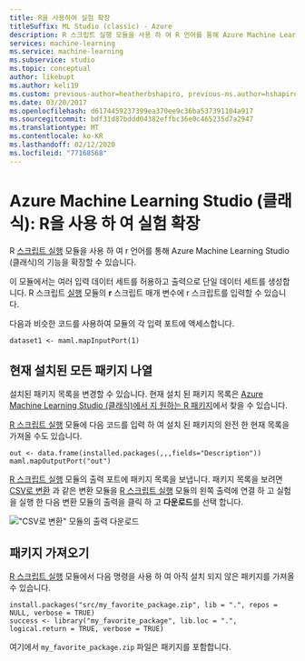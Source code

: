 ```yaml
---
title: R을 사용하여 실험 확장
titleSuffix: ML Studio (classic) - Azure
description: R 스크립트 실행 모듈을 사용 하 여 R 언어를 통해 Azure Machine Learning Studio (클래식)의 기능을 확장 하는 방법입니다.
services: machine-learning
ms.service: machine-learning
ms.subservice: studio
ms.topic: conceptual
author: likebupt
ms.author: keli19
ms.custom: previous-author=heatherbshapiro, previous-ms.author=hshapiro
ms.date: 03/20/2017
ms.openlocfilehash: d6174459237399ea370ee9c36ba537391104a917
ms.sourcegitcommit: bdf31d87bddd04382effbc36e0c465235d7a2947
ms.translationtype: MT
ms.contentlocale: ko-KR
ms.lasthandoff: 02/12/2020
ms.locfileid: "77168568"
---
```

# <a name="azure-machine-learning-studio-classic-extend-your-experiment-with-r"></a>Azure Machine Learning Studio (클래식): R을 사용 하 여 실험 확장 
R [스크립트 실행][execute-r-script] 모듈을 사용 하 여 r 언어를 통해 Azure Machine Learning Studio (클래식)의 기능을 확장할 수 있습니다.

이 모듈에서는 여러 입력 데이터 세트를 허용하고 출력으로 단일 데이터 세트를 생성합니다. R 스크립트 [실행][execute-r-script] 모듈의 **r** 스크립트 매개 변수에 r 스크립트를 입력할 수 있습니다.

다음과 비슷한 코드를 사용하여 모듈의 각 입력 포트에 액세스합니다.

    dataset1 <- maml.mapInputPort(1)

## <a name="listing-all-currently-installed-packages"></a>현재 설치된 모든 패키지 나열
설치된 패키지 목록을 변경할 수 있습니다. 현재 설치 된 패키지 목록은 [Azure Machine Learning Studio (클래식)에서 지 원하는 R 패키지](https://msdn.microsoft.com/library/azure/mt741980.aspx)에서 찾을 수 있습니다.

[R 스크립트 실행][execute-r-script] 모듈에 다음 코드를 입력 하 여 설치 된 패키지의 완전 한 현재 목록을 가져올 수도 있습니다.

    out <- data.frame(installed.packages(,,,fields="Description"))
    maml.mapOutputPort("out")

[R 스크립트 실행][execute-r-script] 모듈의 출력 포트에 패키지 목록을 보냅니다.
패키지 목록을 보려면 [CSV로 변환][convert-to-csv] 과 같은 변환 모듈을 [R 스크립트 실행][execute-r-script] 모듈의 왼쪽 출력에 연결 하 고 실험을 실행 한 다음 변환 모듈의 출력을 클릭 하 고 **다운로드**를 선택 합니다. 

!["CSV로 변환" 모듈의 출력 다운로드](./media/extend-your-experiment-with-r/download-package-list.png)


<!--
For convenience, here is the [current full list with version numbers in Excel format](https://az754797.vo.msecnd.net/docs/RPackages.xlsx).
-->

## <a name="importing-packages"></a>패키지 가져오기
[R 스크립트 실행][execute-r-script] 모듈에서 다음 명령을 사용 하 여 아직 설치 되지 않은 패키지를 가져올 수 있습니다.

    install.packages("src/my_favorite_package.zip", lib = ".", repos = NULL, verbose = TRUE)
    success <- library("my_favorite_package", lib.loc = ".", logical.return = TRUE, verbose = TRUE)

여기에서 `my_favorite_package.zip` 파일은 패키지를 포함합니다.




<!-- Module References -->
[execute-r-script]: https://msdn.microsoft.com/library/azure/30806023-392b-42e0-94d6-6b775a6e0fd5/
[convert-to-csv]: https://msdn.microsoft.com/library/azure/faa6ba63-383c-4086-ba58-7abf26b85814/
